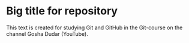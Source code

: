 # Big title for repository
This text is created for studying Git and GitHub in the Git-course on the channel Gosha Dudar (YouTube).